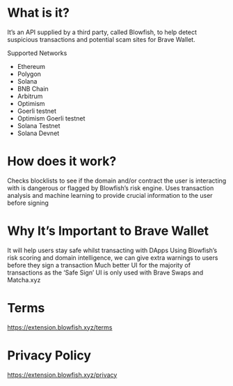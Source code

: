 # What is it?
It’s an API supplied by a third party, called Blowfish, to help detect suspicious transactions and potential scam sites for Brave Wallet.

Supported Networks
* Ethereum
* Polygon
* Solana
* BNB Chain
* Arbitrum
* Optimism
* Goerli testnet
* Optimism Goerli testnet
* Solana Testnet
* Solana Devnet

# How does it work?
Checks blocklists to see if the domain and/or contract the user is interacting with is dangerous or flagged by Blowfish’s risk engine.
Uses transaction analysis and machine learning to provide crucial information to the user before signing

# Why It’s Important to Brave Wallet
It will help users stay safe whilst transacting with DApps
Using Blowfish’s risk scoring and domain intelligence, we can give extra warnings to users before they sign a transaction
Much better UI for the majority of transactions as the ‘Safe Sign’ UI is only used with Brave Swaps and Matcha.xyz


# Terms
https://extension.blowfish.xyz/terms

# Privacy Policy
https://extension.blowfish.xyz/privacy

